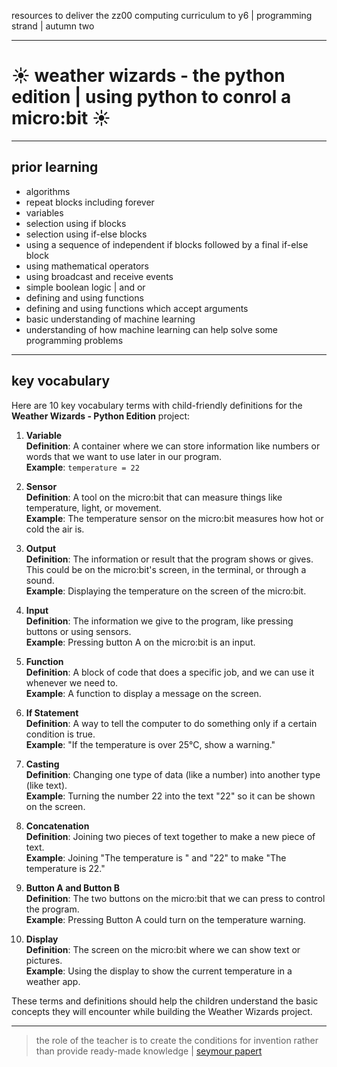 resources to deliver the zz00 computing curriculum to y6 | programming strand | autumn two

---

# ☀️ weather wizards - the python edition | using python to conrol a micro:bit ☀️

---

## prior learning

- algorithms
- repeat blocks including forever
- variables
- selection using if blocks
- selection using if-else blocks
- using a sequence of independent if blocks followed by a final if-else block
- using mathematical operators
- using broadcast and receive events
- simple boolean logic | and or
- defining and using functions
- defining and using functions which accept arguments
- basic understanding of machine learning
- understanding of how machine learning can help solve some programming problems

---

## key vocabulary

Here are 10 key vocabulary terms with child-friendly definitions for the **Weather Wizards - Python Edition** project:

1. **Variable**  
   **Definition**: A container where we can store information like numbers or words that we want to use later in our program.  
   **Example**: `temperature = 22`

2. **Sensor**  
   **Definition**: A tool on the micro:bit that can measure things like temperature, light, or movement.  
   **Example**: The temperature sensor on the micro:bit measures how hot or cold the air is.

3. **Output**  
   **Definition**: The information or result that the program shows or gives. This could be on the micro:bit's screen, in the terminal, or through a sound.  
   **Example**: Displaying the temperature on the screen of the micro:bit.

4. **Input**  
   **Definition**: The information we give to the program, like pressing buttons or using sensors.  
   **Example**: Pressing button A on the micro:bit is an input.

5. **Function**  
   **Definition**: A block of code that does a specific job, and we can use it whenever we need to.  
   **Example**: A function to display a message on the screen.

6. **If Statement**  
   **Definition**: A way to tell the computer to do something only if a certain condition is true.  
   **Example**: "If the temperature is over 25°C, show a warning."

7. **Casting**  
   **Definition**: Changing one type of data (like a number) into another type (like text).  
   **Example**: Turning the number 22 into the text "22" so it can be shown on the screen.

8. **Concatenation**  
   **Definition**: Joining two pieces of text together to make a new piece of text.  
   **Example**: Joining "The temperature is " and "22" to make "The temperature is 22."

9. **Button A and Button B**  
   **Definition**: The two buttons on the micro:bit that we can press to control the program.  
   **Example**: Pressing Button A could turn on the temperature warning.

10. **Display**  
    **Definition**: The screen on the micro:bit where we can show text or pictures.  
    **Example**: Using the display to show the current temperature in a weather app.

These terms and definitions should help the children understand the basic concepts they will encounter while building the Weather Wizards project.

---

> the role of the teacher is to create the conditions for invention rather than provide ready-made knowledge | [seymour papert](https://www.media.mit.edu/posts/the-seeds-that-seymour-sowed/)
